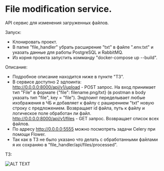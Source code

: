 # File modification service.

API сервис для изменения загруженных файлов.

Запуск:
- Клонировать проект.
- В папке "file_handler" убрать расширение "txt" в файле ".env.txt" и указать данные для работы PostgreSQL и RabbitMQ.
- Из корня проекта запустить комманду "docker-compose up --build".


Описание:
- Подробное описание находится ниже в пункте "ТЗ".
- В сервисе доступно 2 эдпоинта:<br/>
  http://0.0.0.0:8000/api/v1/upload - POST запрос. На вход принимает тип "File" в формате {"file": filename.png/txt} (в postman в body указать тип "file", key = "file"). Эндпоинт переделывает любые ихображения в ЧБ и добавляет к файлу с раширением "txt" новую строку с предложением. Возвращает id файла, путь к файлу и логическое поле обработан ли файл.<br/>
  http://0.0.0.0:8000/api/v1/files - GET запрос. Возвращает список всех файлов.
- По адресу http://0.0.0.0:5555 можно посмотреть задачи Celery при помощи Flower.
- Так как в ТЗ не было указано что делать с обработанными файлами я их сохраняю в "file_handler/api/files/processed".
  
ТЗ:

![ALT TEXT](https://github.com/mrPechen/file_modification_service/blob/main/%D1%82%D0%B7.png)
